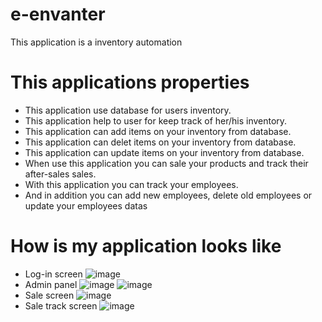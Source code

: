 # e-envanter
 This application is a inventory automation
# This applications properties  
 - This application use database for users inventory.
 - This application help to user for keep track of her/his inventory.
 - This application can add items on your inventory from database.
 - This application can delet items on your inventory from database.
 - This application can update items on your inventory from database.
 - When use this application you can sale your products and track their after-sales sales.
 - With this application you can track your employees.
 - And in addition you can add new employees, delete old employees or update your employees datas
# How is my application looks like
- Log-in screen
![image](https://user-images.githubusercontent.com/66384957/143401153-ad8ba413-6cb6-4843-8741-e92e35712cff.png)
- Admin panel
![image](https://user-images.githubusercontent.com/66384957/143401245-139ceff7-ac49-4184-b6a2-b76ac93780cb.png)
![image](https://user-images.githubusercontent.com/66384957/143401290-28ed0f75-2afe-4ea8-9981-e5dfb3afb1da.png)
- Sale screen
![image](https://user-images.githubusercontent.com/66384957/143401362-24881e40-21da-4bca-98de-50973536045e.png)
- Sale track screen
![image](https://user-images.githubusercontent.com/66384957/143401414-0221fb03-acf6-4083-924c-4e54fd5a5fc6.png)



